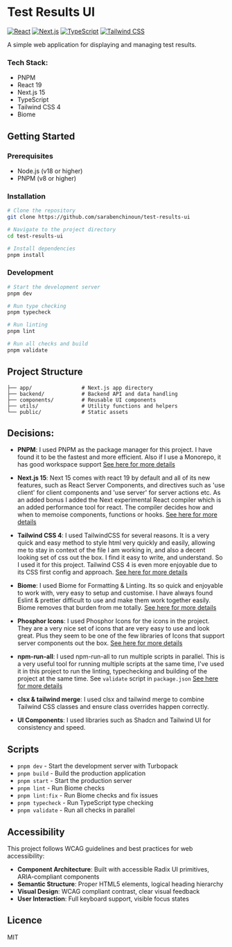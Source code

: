 # Test Results UI

[![React](https://img.shields.io/badge/React-19-blue)](https://react.dev/)
[![Next.js](https://img.shields.io/badge/Next.js-15-black)](https://nextjs.org/)
[![TypeScript](https://img.shields.io/badge/TypeScript-5.0-blue)](https://www.typescriptlang.org/)
[![Tailwind CSS](https://img.shields.io/badge/Tailwind-4.0-38B2AC)](https://tailwindcss.com/)

A simple web application for displaying and managing test results.

### Tech Stack:
- PNPM
- React 19
- Next.js 15
- TypeScript
- Tailwind CSS 4
- Biome

## Getting Started

### Prerequisites
- Node.js (v18 or higher)
- PNPM (v8 or higher)

### Installation
```bash
# Clone the repository
git clone https://github.com/sarabenchinoun/test-results-ui

# Navigate to the project directory
cd test-results-ui

# Install dependencies
pnpm install
```

### Development
```bash
# Start the development server
pnpm dev

# Run type checking
pnpm typecheck

# Run linting
pnpm lint

# Run all checks and build
pnpm validate
```

## Project Structure
```
├── app/                # Next.js app directory
├── backend/            # Backend API and data handling
├── components/         # Reusable UI components
├── utils/              # Utility functions and helpers
└── public/             # Static assets
```

## Decisions:
- **PNPM**: I used PNPM as the package manager for this project. I have found it to be the fastest and more efficient. Also if I use a Monorepo, it has good workspace support [See here for more details](https://pnpm.io/workspaces)

- **Next.js 15**: Next 15 comes with react 19 by default and all of its new features, such as React Server Components, and directives such as 'use client' for client components and 'use server' for server actions etc. As an added bonus I added the Next experimental React compiler which is an added performance tool for react. The compiler decides how and when to memoise components, functions or hooks. [See here for more details](https://nextjs.org/docs/app/api-reference/config/next-config-js/reactCompiler)

- **Tailwind CSS 4**: I used TailwindCSS for several reasons. It is a very quick and easy method to style html very quickly and easily, allowing me to stay in context of the file I am working in, and also a decent looking set of css out the box. I find it easy to write, and understand. So I used it for this project. Tailwind CSS 4 is even more enjoyable due to its CSS first config and approach. [See here for more details](https://tailwindcss.com/)

- **Biome**: I used Biome for Formatting & Linting. Its so quick and enjoyable to work with, very easy to setup and customise. I have always found Eslint & prettier difficult to use and make them work together easily. Biome removes that burden from me totally. [See here for more details](https://biomejs.dev/)

- **Phosphor Icons**: I used Phosphor Icons for the icons in the project. They are a very nice set of icons that are very easy to use and look great. Plus they seem to be one of the few libraries of Icons that support server components out the box. [See here for more details](https://phosphoricons.com/)

- **npm-run-all**: I used npm-run-all to run multiple scripts in parallel. This is a very useful tool for running multiple scripts at the same time, I've used it in this project to run the linting, typechecking and building of the project at the same time. See `validate` script in `package.json` [See here for more details](https://github.com/mysticatea/npm-run-all)

- **clsx & tailwind merge**: I used clsx and tailwind merge to combine Tailwind CSS classes and ensure class overrides happen correctly.

- **UI Components**: I used libraries such as Shadcn and Tailwind UI for consistency and speed.


## Scripts

- `pnpm dev` - Start the development server with Turbopack
- `pnpm build` - Build the production application
- `pnpm start` - Start the production server
- `pnpm lint` - Run Biome checks
- `pnpm lint:fix` - Run Biome checks and fix issues
- `pnpm typecheck` - Run TypeScript type checking
- `pnpm validate` - Run all checks in parallel


## Accessibility

This project follows WCAG guidelines and best practices for web accessibility:

- **Component Architecture**: Built with accessible Radix UI primitives, ARIA-compliant components
- **Semantic Structure**: Proper HTML5 elements, logical heading hierarchy
- **Visual Design**: WCAG compliant contrast, clear visual feedback
- **User Interaction**: Full keyboard support, visible focus states


## Licence

MIT
